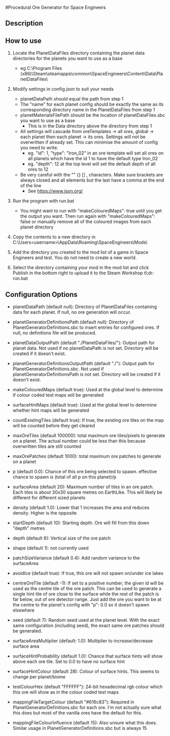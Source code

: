 #Procedural Ore Generator for Space Engineers

## Description

## How to use
1. Locate the PlanetDataFiles directory containing the planet data directories for the planets you want to use as a base
   - eg C:\\Program Files (x86)\\Steam\\steamapps\\common\\SpaceEngineers\\Content\\Data\\PlanetDataFiles\\ 
2. Modify settings in config.json to suit your needs
   - planetDataPath should equal the path from step 1
   - The "name" for each planet config should be exactly the same as its corresponding directory name in the PlanetDataFiles from step 1
   - planetMaterialsFilePath should be the location of planetDataFiles.sbc you want to use as a base
     - This is in the Data directory above the directory from step 1
   - All settings will cascade from oreTemplates -> all ores, global -> each planet then each planet -> its ores. Settings will not be overwritten if already set. This can minimise the amount of config you need to write.
     - eg. "id": 1, "type": "Iron_02" in an ore template will set all ores on all planets which have the id 1 to have the default type Iron_02
     - eg. "depth": 12 at the top level will set the default depth of all ores to 12
   - Be very careful with the "" {} [] , characters. Make sure brackets are always closed and all elements but the last have a comma at the end of the line
     - See https://www.json.org/
3. Run the program with run.bat
   - You might want to run with "makeColouredMaps": true until you get the output you want. Then run again with "makeColouredMaps": false or manually remove all of the coloured images from each planet directory

4. Copy the contents to a new directory in C:\Users\<username>\AppData\Roaming\SpaceEngineers\Mods\
5. Add the directory you created to the mod list of a game in Space Engineers and test. You do not need to create a new world.
6. Select the directory containing your mod in the mod list and click Publish in the bottom right to upload it to the Steam Workshop
tl;dr: run.bat

## Configuration Options
- planetDataPath (default null): Directory of PlanetDataFiles containing data for each planet. If null, no ore generation will occur. 
- planetGeneratorDefinitionsPath (default null): Directory of PlanetGeneratorDefinitions.sbc to insert entries for configured ores. If null, no definitions file will be produced. 
- planetDataOutputPath (default "./PlanetDataFiles/"): Output path for planet data. Not used if no planetDataPath is not set. Directory will be created if it doesn't exist.
- planetGeneratorDefinitionsOutputPath (default "./"): Output path for PlanetGeneratorDefinitions.sbc. Not used if planetGeneratorDefinitionsPath is not set. Directory will be created if it doesn't exist.
- makeColouredMaps (default true): Used at the global level to determine if colour coded test maps will be generated
- surfaceHintMaps (default true): Used at the global level to determine whether hint maps will be generated
- countExistingTiles (default true): If true, the existing ore tiles on the map will be counted before they get cleared

- maxOreTiles (default 100000): total maximum ore tiles/pixels to generate on a planet. The actual number could be less than this because overwritten tiles are still counted
- maxOrePatches (default 1000): total maximum ore patches to generate on a planet

- p (default 0.0): Chance of this ore being selected to spawn. effective chance to spawn is (total of all p on this planet)/p
- surfaceArea (default 20): Maximum number of tiles in an ore patch. Each tiles is about 30x30 square metres on EarthLike. This will likely be different for different sized planets
- density (default 1.0): Lower that 1 increases the area and reduces density. Higher is the opposite
- startDepth (default 10): Starting depth. Ore will fill from this down "depth" metres
- depth (default 6): Vertical size of the ore patch
- shape (default 1): not currently used
- patchSizeVariance (default 0.4): Add random variance to the surfaceArea
- avoidIce (default true): If true, this ore will not spawn on/under ice lakes
- centreOreTile (default -1): If set to a positive number, the given id will be used as the centre tile of the ore patch. This can be used to generate a single hint tile of ore close to the surface while the rest of the patch is far below, out of ore detector range. Just add the ore you want to be at the centre to the planet's config with "p": 0.0 so it doesn't spawn elsewhere
- seed (default 7): Random seed used at the planet level. With the exact same configuration (including seed), the exact same ore patches should be generated. 
- surfaceAreaMultiplier (default: 1.0): Multiplier to increase/decrease surface area
- surfaceHintProbability (default 1.0): Chance that surface hints will show above each ore tile. Set to 0.0 to have no surface hint
- surfaceHintColour (default 28): Colour of surface hints. This seems to change per planet/biome
- testColourHex (default "FFFFFF"): 24-bit hexadecimal rgb colour which this ore will show as in the colour coded test maps
- mappingFileTargetColour (default "#616c83"): Required in PlanetGeneratorDefinitions.sbc for each ore. I'm not actually sure what this does but most of the vanilla ores have the default for this.
- mappingFileColourInfluence (default 15): Also unsure what this does. Similar usage in PlanetGeneratorDefinitions.sbc but is always 15
